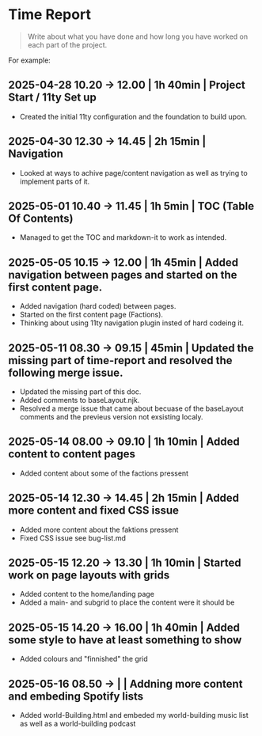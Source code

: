 # Time Report

> Write about what you have done and how long you have worked on each part of the project.

For example: 

## 2025-04-28 10.20 -> 12.00 | 1h 40min | Project Start / 11ty Set up
  - Created the initial 11ty configuration and the foundation to build upon.

## 2025-04-30 12.30 -> 14.45 | 2h 15min | Navigation
  - Looked at ways to achive page/content navigation as well as trying to implement parts of it.

## 2025-05-01 10.40 -> 11.45 | 1h 5min | TOC (Table Of Contents)
  - Managed to get the TOC and markdown-it to work as intended.

## 2025-05-05 10.15 -> 12.00 | 1h 45min | Added navigation between pages and started on the first content page.
  - Added navigation (hard coded) between pages.
  - Started on the first content page (Factions).
  - Thinking about using 11ty navigation plugin insted of hard codeing it.

## 2025-05-11 08.30 -> 09.15 | 45min | Updated the missing part of time-report and resolved the following merge issue.
  - Updated the missing part of this doc.
  - Added comments to baseLayout.njk.
  - Resolved a merge issue that came about becuase of the baseLayout comments and the previeus version not exsisting localy.

## 2025-05-14 08.00 -> 09.10 | 1h 10min | Added content to content pages
  - Added content about some of the factions pressent

## 2025-05-14 12.30 -> 14.45 | 2h 15min | Added more content and fixed CSS issue
  - Added more content about the faktions pressent
  - Fixed CSS issue see bug-list.md

## 2025-05-15 12.20 -> 13.30 | 1h 10min | Started work on page layouts with grids
  - Added content to the home/landing page
  - Added a main- and subgrid to place the content were it should be

## 2025-05-15 14.20 -> 16.00 | 1h 40min | Added some style to have at least something to show
  - Added colours and "finnished" the grid

## 2025-05-16 08.50 ->  |  | Addning more content and embeding Spotify lists
  - Added world-Building.html and embeded my world-building music list as well as a world-building podcast